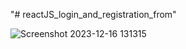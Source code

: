 "# reactJS_login_and_registration_from"



![Screenshot 2023-12-16 131315](https://github.com/Anshumaankhare123/reactJS_login_and_registration_from/assets/94692766/e49771d7-d7b7-4fbf-be7e-5a43935622dd)
